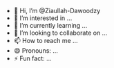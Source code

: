 - 👋 Hi, I’m @Ziaullah-Dawoodzy
- 👀 I’m interested in ...
- 🌱 I’m currently learning ...
- 💞️ I’m looking to collaborate on ...
- 📫 How to reach me ...
- 😄 Pronouns: ...
- ⚡ Fun fact: ...

<!---
Ziaullah-Dawoodzy/Ziaullah-Dawoodzy is a ✨ special ✨ repository because its `README.md` (this file) appears on your GitHub profile.
You can click the Preview link to take a look at your changes.
--->
